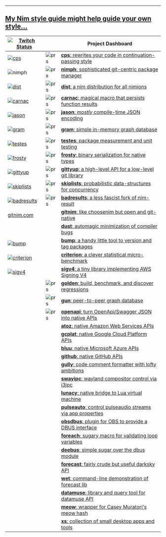 ----------
[My Nim style guide might help guide your own style...](https://gist.github.com/disruptek/6d0cd6774d05adaa894db4deb646fc1d)
----------

|[![Twitch Status](https://img.shields.io/twitch/status/disruptek)](https://twitch.tv/disruptek) ||Project Dashboard|
|--|--|-----------|
|[![cps](https://github.com/disruptek/cps/workflows/CI/badge.svg)](https://github.com/disruptek/cps/actions?query=workflow%3ACI)|![prs](https://img.shields.io/github/issues-pr-raw/disruptek/cps?label=pr)|[**cps**: rewrites your code in continuation-passing style](https://github.com/disruptek/cps)|
|![nimph](https://img.shields.io/travis/disruptek/nimph)|![prs](https://img.shields.io/github/issues-pr-raw/disruptek/nimph?label=pr)|[**nimph**: sophisticated git-centric package manager](https://github.com/disruptek/nimph)|
|[![dist](https://github.com/disruptek/dist/workflows/CI/badge.svg)](https://github.com/disruptek/dist/actions?query=workflow%3ACI)|![prs](https://img.shields.io/github/issues-pr-raw/disruptek/dist?label=pr)|[**dist**: a nim distribution for all nimions](https://github.com/disruptek/dist)|
|[![carnac](https://github.com/disruptek/carnac/workflows/CI/badge.svg)](https://github.com/disruptek/carnac/actions?query=workflow%3ACI)|![prs](https://img.shields.io/github/issues-pr-raw/disruptek/carnac?label=pr)|[**carnac**: magical macro that persists function results](https://github.com/disruptek/carnac)|
|[![jason](https://github.com/disruptek/jason/workflows/CI/badge.svg)](https://github.com/disruptek/jason/actions?query=workflow%3ACI)|![prs](https://img.shields.io/github/issues-pr-raw/disruptek/jason?label=pr)|[**jason**: _mostly_ compile-time JSON encoding](https://github.com/disruptek/jason)|
|[![gram](https://github.com/disruptek/gram/workflows/CI/badge.svg)](https://github.com/disruptek/gram/actions?query=workflow%3ACI)|![prs](https://img.shields.io/github/issues-pr-raw/disruptek/gram?label=pr)|[**gram**: simple in-memory graph database](https://github.com/disruptek/gram)|
|[![testes](https://github.com/disruptek/testes/workflows/CI/badge.svg)](https://github.com/disruptek/testes/actions?query=workflow%3ACI)|![prs](https://img.shields.io/github/issues-pr-raw/disruptek/testes?label=pr)|[**testes**: package measurement and unit testing](https://github.com/disruptek/testes)|
|[![frosty](https://github.com/disruptek/frosty/workflows/CI/badge.svg)](https://github.com/disruptek/frosty/actions?query=workflow%3ACI)|![prs](https://img.shields.io/github/issues-pr-raw/disruptek/frosty?label=pr)|[**frosty**: binary serialization for native types](https://github.com/disruptek/frosty)|
|[![gittyup](https://github.com/disruptek/gittyup/workflows/CI/badge.svg)](https://github.com/disruptek/gittyup/actions?query=workflow%3ACI)|![prs](https://img.shields.io/github/issues-pr-raw/disruptek/gittyup?label=pr)|[**gittyup**: a high-level API for a low-level git library](https://github.com/disruptek/gittyup)|
|[![skiplists](https://github.com/disruptek/skiplists/workflows/CI/badge.svg)](https://github.com/disruptek/skiplists/actions?query=workflow%3ACI)|![prs](https://img.shields.io/github/issues-pr-raw/disruptek/skiplists?label=pr)|[**skiplists**: probabilistic data-structures for concurrency](https://github.com/disruptek/skiplists)|
|[![badresults](https://github.com/disruptek/badresults/workflows/CI/badge.svg)](https://github.com/disruptek/badresults/actions?query=workflow%3ACI)|![prs](https://img.shields.io/github/issues-pr-raw/disruptek/badresults?label=pr)|[**badresults**: a less fascist fork of nim-result](https://github.com/disruptek/badresults)|
|[gitnim.com](https://gitnim.com/)||[**gitnim**: like choosenim but open and git-native](https://github.com/disruptek/gitnim)|
|||[**dust**: automagic minimization of compiler bugs](https://github.com/disruptek/dust)|
|[![bump](https://github.com/disruptek/bump/workflows/CI/badge.svg)](https://github.com/disruptek/bump/actions?query=workflow%3ACI)||[**bump**: a handy little tool to version and tag packages](https://github.com/disruptek/bump)|
|[![criterion](https://github.com/disruptek/criterion/workflows/CI/badge.svg)](https://github.com/disruptek/criterion/actions?query=workflow%3ACI)||[**criterion**: a clever statistical micro-benchmark](https://github.com/disruptek/criterion)|
|[![sigv4](https://github.com/disruptek/sigv4/workflows/CI/badge.svg)](https://github.com/disruptek/sigv4/actions?query=workflow%3ACI)||[**sigv4**: a tiny library implementing AWS Signing V4](https://github.com/disruptek/sigv4)|
||![prs](https://img.shields.io/github/issues-pr-raw/disruptek/golden?label=pr)|[**golden**: build, benchmark, and discover regressions](https://github.com/disruptek/golden)|
||![prs](https://img.shields.io/github/issues-pr-raw/disruptek/gun?label=pr)|[**gun**: peer-to-peer graph database](https://github.com/disruptek/gun)|
||![prs](https://img.shields.io/github/issues-pr-raw/disruptek/openapi?label=pr)|[**openapi**: turn OpenApi/Swagger JSON into native APIs](https://github.com/disruptek/openapi)|
|||[**atoz**: native Amazon Web Services APIs](https://github.com/disruptek/atoz)|
|||[**gcplat**: native Google Cloud Platform APIs](https://github.com/disruptek/gcplat)|
|||[**bluu**: native Microsoft Azure APIs](https://github.com/disruptek/bluu)|
|||[**github**: native GitHub APIs](https://github.com/disruptek/github)|
|||[**gully**: code comment formatter with lofty ambitions](https://github.com/disruptek/gully)|
|||[**swayipc**: wayland compositor control via i3ipc](https://github.com/disruptek/swayipc)|
|||[**lunacy**: native bridge to Lua virtual machine](https://github.com/disruptek/lunacy)|
|||[**pulseauto**: control pulseaudio streams via app properties](https://github.com/disruptek/pulseauto)|
|||[**obsdbus**: plugin for OBS to provide a DBUS interface](https://github.com/disruptek/obsdbus)|
|||[**foreach**: sugary macro for validating loop variables](https://github.com/disruptek/foreach)|
|||[**deebus**: simple sugar over the dbus module](https://github.com/disruptek/deebus)|
|||[**forecast**: fairly crude but useful darksky API](https://github.com/disruptek/forecast)|
|||[**wet**: command-line demonstration of forecast lib](https://github.com/disruptek/wet)|
|||[**datamuse**: library and query tool for datamuse API](https://github.com/disruptek/datamuse)|
|||[**meow**: wrapper for Casey Muratori's meow hash](https://github.com/disruptek/meow)|
|||[**xs**: collection of small desktop apps and tools](https://github.com/disruptek/xs)|
